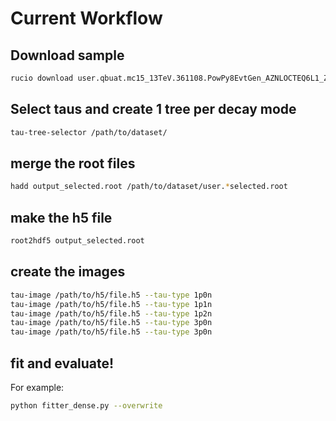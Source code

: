 # Current Workflow
## Download sample 

```bash
rucio download user.qbuat.mc15_13TeV.361108.PowPy8EvtGen_AZNLOCTEQ6L1_Ztautau.recon.ESD.e3601_s2650_s2183_r7823.tauid.v8_OUT
```

## Select taus and create 1 tree per decay mode

```bash
tau-tree-selector /path/to/dataset/
```

## merge the root files

```bash
hadd output_selected.root /path/to/dataset/user.*selected.root
```

## make the h5 file

```bash
root2hdf5 output_selected.root
```

## create the images

```bash
tau-image /path/to/h5/file.h5 --tau-type 1p0n
tau-image /path/to/h5/file.h5 --tau-type 1p1n
tau-image /path/to/h5/file.h5 --tau-type 1p2n
tau-image /path/to/h5/file.h5 --tau-type 3p0n
tau-image /path/to/h5/file.h5 --tau-type 3p0n
```
## fit and evaluate!
For example:

```bash
python fitter_dense.py --overwrite
```
